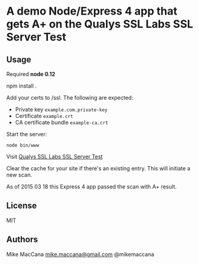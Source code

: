 # A demo Node/Express 4 app that gets A+ on the Qualys SSL Labs SSL Server Test 

## Usage

Required **node 0.12**

npm install .

Add your certs to /ssl. The following are expected:

 - Private key `example.com.private-key`
 - Certificate `example.crt`
 - CA certificate bundle `example-ca.crt`

Start the server: 

    node bin/www

Visit [Qualys SSL Labs SSL Server Test](https://www.ssllabs.com/ssltest)

Clear the cache for your site if there's an existing entry. This will initiate a new scan.

As of 2015 03 18 this Express 4 app passed the scan with A+ result.

## License 

MIT

## Authors 

Mike MacCana <mike.maccana@gmail.com> @mikemaccana
